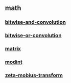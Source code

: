 ## math
### [bitwise-and-convolution]()
### [bitwise-or-convolution]()
### [matrix]()
### [modint]()
### [zeta-mobius-transform]()
